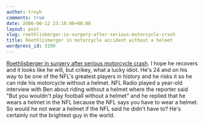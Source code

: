 ```yaml
---
author: troyh
comments: true
date: 2006-06-12 23:10:46+00:00
layout: post
slug: roethlisberger-in-surgery-after-serious-motorcycle-crash
title: Roethlisberger in motorcycle accident without a helmet
wordpress_id: 3190
---
```


[Roethlisberger in surgery after serious motorcycle crash](http://www.post-gazette.com/pg/06163/697655-100.stm). I hope he recovers and it looks like he will, but crikey, what a lucky idiot. He's 24 and on his way to be one of the NFL's greatest players in history and he risks it so he can ride his motorcycle without a helmet. NFL Radio played a year-old interview with Ben about riding without a helmet where the reporter said "But you wouldn't play football without a helmet" and he replied that he wears a helmet in the NFL because the NFL says you have to wear a helmet. So would he not wear a helmet if the NFL said he didn't have to? He's certainly not the brightest guy in the world.
